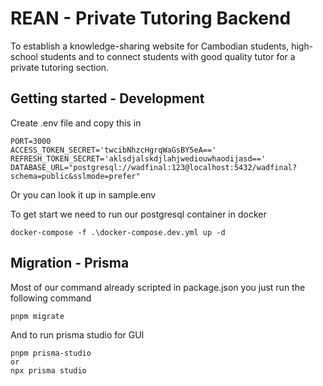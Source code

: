 # REAN - Private Tutoring Backend

To establish a knowledge-sharing website for Cambodian students, high-school students and to connect students with good quality tutor for a private tutoring section.

## Getting started - Development

Create .env file and copy this in

```
PORT=3000
ACCESS_TOKEN_SECRET='twcibNhzcHgrqWaGsBY5eA=='
REFRESH_TOKEN_SECRET='aklsdjalskdjlahjwediouwhaodijasd=='
DATABASE_URL="postgresql://wadfinal:123@localhost:5432/wadfinal?schema=public&sslmode=prefer"

```

Or you can look it up in sample.env

To get start we need to run our postgresql container in docker

```
docker-compose -f .\docker-compose.dev.yml up -d
```

## Migration - Prisma

Most of our command already scripted in package.json you just run the following command

```
pnpm migrate
```

And to run prisma studio for GUI

```
pnpm prisma-studio
or
npx prisma studio
```
